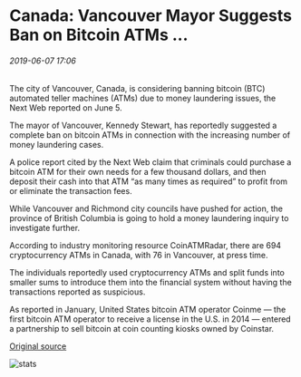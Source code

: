 # Canada: Vancouver Mayor Suggests Ban on Bitcoin ATMs ...

###### 2019-06-07 17:06

The city of Vancouver, Canada, is considering banning bitcoin (BTC) automated teller machines (ATMs) due to money laundering issues, the Next Web reported on June 5.

The mayor of Vancouver, Kennedy Stewart, has reportedly suggested a complete ban on bitcoin ATMs in connection with the increasing number of money laundering cases.

A police report cited by the Next Web claim that criminals could purchase a bitcoin ATM for their own needs for a few thousand dollars, and then deposit their cash into that ATM “as many times as required” to profit from or eliminate the transaction fees.

While Vancouver and Richmond city councils have pushed for action, the province of British Columbia is going to hold a money laundering inquiry to investigate further.

According to industry monitoring resource CoinATMRadar, there are 694 cryptocurrency ATMs in Canada, with 76 in Vancouver, at press time.

The individuals reportedly used cryptocurrency ATMs and split funds into smaller sums to introduce them into the financial system without having the transactions reported as suspicious.

As reported in January, United States bitcoin ATM operator Coinme — the first bitcoin ATM operator to receive a license in the U.S. in 2014 — entered a partnership to sell bitcoin at coin counting kiosks owned by Coinstar.

[Original source](https://cointelegraph.com/news/canada-vancouver-mayor-suggests-ban-on-bitcoin-atms)

![stats](https://c.statcounter.com/11760860/0/a89fa40b/1/ "stats")
